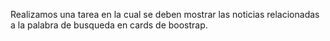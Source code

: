 Realizamos una tarea en la cual se deben mostrar las noticias relacionadas a la palabra de busqueda en cards de boostrap.
